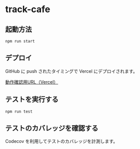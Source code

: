 # track-cafe

## 起動方法

```console
npm run start
```

## デプロイ

GitHub に push されたタイミングで Vercel にデプロイされます。

[動作確認用URL（Vercel）](https://track-cafe-front.vercel.app/)

## テストを実行する

```console
npm run test
```

## テストのカバレッジを確認する

Codecov を利用してテストのカバレッジを計測します。
